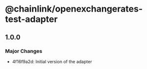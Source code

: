 # @chainlink/openexchangerates-test-adapter

## 1.0.0

### Major Changes

- 4f16f9a2d: Initial version of the adapter
